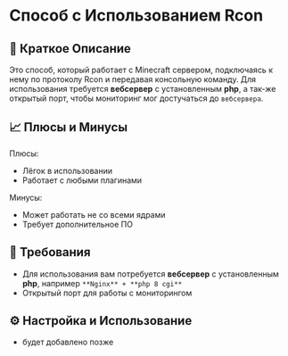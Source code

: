 # Способ с Использованием Rcon

## 📝 Краткое Описание

Это способ, который работает с Minecraft сервером, подключаясь к нему по протоколу Rcon и передавая консольную команду.
Для использования требуется **вебсервер** с установленным **php**, а так-же открытый порт, чтобы мониторинг мог достучаться до `вебсервера`.

## 📈 Плюсы и Минусы

Плюсы:

- Лёгок в использовании
- Работает с любыми плагинами

Минусы:

- Может работать не со всеми ядрами
- Требует дополнительное ПО

## 🧾 Требования

- Для использования вам потребуется **вебсервер** с установленным **php**, например `**Nginx** + **php 8 cgi**`
- Открытый порт для работы с мониторингом

## ⚙️ Настройка и Использование

- будет добавлено позже